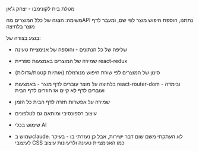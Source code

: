 מטלת בית לקונימבו - יצחק ג'אן

משימה:
הצגה של כלל המוצרים מהAPI נתתנו, הוספת חיפוש מוצר לפי שם, ומעבר לדף מוצר בלחיצה

בוצע בצורה של:
- שליפה של כל הנתונים - והוספה של אנימציית טעינה
- שמירה של המוצרים באמצעות ספריית react-redux
- סינון של המוצרים לפי שורת חיפוש מנורמלת (אותיות קטנות/גדולות)
- בלחיצה על מוצר עוברים לדף מוצר - באמצעות react-router-dom - ובימדה ועוברים לדף לא קיים אז חוזרים לדף הבית
- שמירה על אפשרות חזרה לדף הבית כל הזמן
- עיצוב רספונסיבי ומותאם גם לטלפונים

- שימוש בכלי AI
- שמוש בclaude. לא העתקתי משם שום דבר ישירות, אבל כן נעזרתי בו - בעיקר לעיצובי CSS כמו האנימציית טעינה ולרעיונות עיצוב
